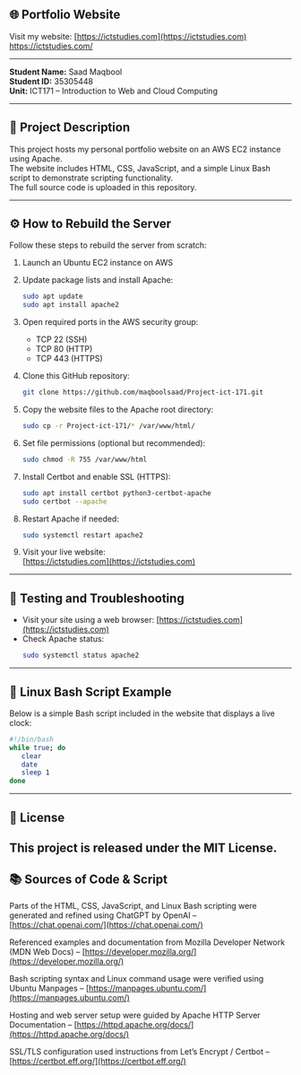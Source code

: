 ## 🌐 Portfolio Website

Visit my website: [https://ictstudies.com](https://ictstudies.com)  
https://ictstudies.com/

---

**Student Name:** Saad Maqbool  
**Student ID:** 35305448  
**Unit:** ICT171 – Introduction to Web and Cloud Computing  

---

## 📁 Project Description

This project hosts my personal portfolio website on an AWS EC2 instance using Apache.  
The website includes HTML, CSS, JavaScript, and a simple Linux Bash script to demonstrate scripting functionality.  
The full source code is uploaded in this repository.

---

## ⚙️ How to Rebuild the Server

Follow these steps to rebuild the server from scratch:

1. Launch an Ubuntu EC2 instance on AWS
2. Update package lists and install Apache:
   ```bash
   sudo apt update
   sudo apt install apache2
   ```
3. Open required ports in the AWS security group:
   - TCP 22 (SSH)
   - TCP 80 (HTTP)
   - TCP 443 (HTTPS)

4. Clone this GitHub repository:
   ```bash
   git clone https://github.com/maqboolsaad/Project-ict-171.git
   ```

5. Copy the website files to the Apache root directory:
   ```bash
   sudo cp -r Project-ict-171/* /var/www/html/
   ```

6. Set file permissions (optional but recommended):
   ```bash
   sudo chmod -R 755 /var/www/html
   ```

7. Install Certbot and enable SSL (HTTPS):
   ```bash
   sudo apt install certbot python3-certbot-apache
   sudo certbot --apache
   ```

8. Restart Apache if needed:
   ```bash
   sudo systemctl restart apache2
   ```

9. Visit your live website:  
   [https://ictstudies.com](https://ictstudies.com)

---

## 🧪 Testing and Troubleshooting

- Visit your site using a web browser: [https://ictstudies.com](https://ictstudies.com)
- Check Apache status:
  ```bash
  sudo systemctl status apache2
  ```

---

## 📝 Linux Bash Script Example

Below is a simple Bash script included in the website that displays a live clock:

```bash
#!/bin/bash
while true; do
   clear
   date
   sleep 1
done
```

---

## 📜 License

This project is released under the MIT License.
---

## 📚 Sources of Code & Script

Parts of the HTML, CSS, JavaScript, and Linux Bash scripting were generated and refined using ChatGPT by OpenAI – [https://chat.openai.com/](https://chat.openai.com/)

Referenced examples and documentation from Mozilla Developer Network (MDN Web Docs) – [https://developer.mozilla.org/](https://developer.mozilla.org/)

Bash scripting syntax and Linux command usage were verified using Ubuntu Manpages – [https://manpages.ubuntu.com/](https://manpages.ubuntu.com/)

Hosting and web server setup were guided by Apache HTTP Server Documentation – [https://httpd.apache.org/docs/](https://httpd.apache.org/docs/)

SSL/TLS configuration used instructions from Let’s Encrypt / Certbot – [https://certbot.eff.org/](https://certbot.eff.org/)
